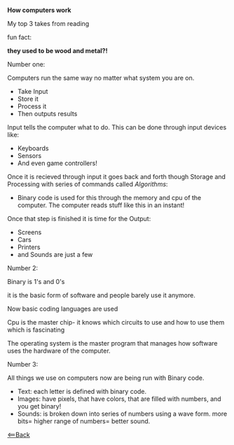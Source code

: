 **How computers work**

My top 3 takes from reading

fun fact:

**they used to be wood and metal?!**

Number one:

Computers run the same way no matter what system you are on.
 - Take Input
 - Store it
 - Process it
 - Then outputs results

 Input tells the computer what to do. This can be done through input devices like:
  - Keyboards
  - Sensors
  - And even game controllers!

  Once  it is recieved through input it goes back and forth though Storage and Processing with series of commands called *Algorithms*:
  - Binary code is used for this through the memory and cpu of the computer. The computer reads stuff like this in an instant!

Once that step is finished it is time for the Output:
 - Screens
 - Cars
 - Printers
 - and Sounds are just a few

Number 2:

Binary is 1's and 0's

it is the basic form of software and people barely use it anymore.

Now basic coding languages are used

Cpu is the master chip- it knows which circuits to use and how to use them which is fascinating

The operating system is the master program that manages how software uses the hardware of the computer.


Number 3:

All things we use on computers now are being run with Binary code.
 - Text: each letter is defined with binary code.
 - Images: have pixels, that have colors, that are filled with numbers, and you get binary!
 - Sounds: is broken down into series of numbers using a wave form. more bits= higher range of numbers= better sound.

 [<==Back](README.md)

